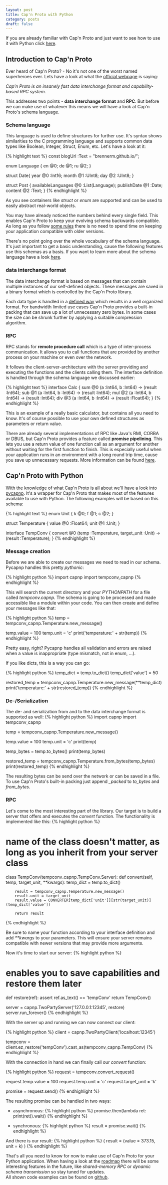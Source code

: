 ```yaml
---
layout: post
title: Cap'n Proto with Python
category: posts
draft: false
---
```

If you are already familiar with Cap'n Proto and just want to see how to use it with Python click [here](#capnpwithpython).
## Introduction to Cap'n Proto
Ever heard of Cap'n Proto? - No it's not one of the worst named superheroes ever. Lets have a look at what the [official webpage](https://capnproto.org) is saying:

*Cap’n Proto is an insanely fast data interchange format and capability-based RPC system.*

This addresses two points - **data interchange format** and **RPC**. But before we can make use of whatever this means we will have a look at Cap'n Proto's schema language.
### Schema language
This language is used to define structures for further use. It's syntax shows similarities to the C programming language and supports common data types like Boolean, Integer, Struct, Enum, etc.
Let's have a look at it:

{% highlight text %}
const blogUrl :Text = "brennerm.github.io/"; 

enum Language {
	en @0;
	de @1;
	ru @2;
}

struct Date{
	year @0 :Int16;
	month @1 :UInt8;
	day @2 :UInt8;
}

struct Post {
	availableLanguages @0 :List(Language);
	publishDate @1 :Date;
	content @2 :Text;
}
{% endhighlight %}

As you see containers like _struct_ or _enum_ are supported and can be used to easily abstract real-world objects. 

You may have already noticed the numbers behind every single field. This enables Cap'n Proto to keep your evolving schema backwards compatible. As long as you follow [some rules](https://capnproto.org/language.html#evolving-your-protocol) there is no need to spend time on keeping your application compatible with older versions.

There's no point going over the whole vocabulary of the schema language. It's just important to get a basic understanding, cause the following features use this schemas as a basis. If you want to learn more about the schema language have a look [here](https://capnproto.org/language.html).
### data interchange format
The data interchange format is based on messages that can contain multiple instances of our self-defined objects. These messages are saved in a binary format which is controlled by the Cap'n Proto library. 

Each data type is handled in a [defined way](https://capnproto.org/encoding.html#value-encoding) which results in a well organized format.
For bandwidth limited use cases Cap'n Proto provides a built-in packing that can save up a lot of unnecessary zero bytes. In some cases the size can be shrunk further by applying a suitable compression algorithm.
### RPC
RPC stands for **remote procedure call** which is a type of inter-process communication. It allows you to call functions that are provided by another process on your machine or even over the network.

It follows the client-server-architecture with the server providing and executing the functions and the clients calling them. The interface definition is handled through the schema language we discussed earlier:

{% highlight text %}
interface Calc {
	sum @0 (a :Int64, b :Int64) -> (result :Int64);
	sub @1 (a :Int64, b :Int64) -> (result :Int64);
	mul @2 (a :Int64, b :Int64) -> (result :Int64);
	div @3 (a :Int64, b :Int64) -> (result :Float64);
}
{% endhighlight %}

This is an example of a really basic calculator, but contains all you need to know. It's of course possible to use your own defined structures as parameters or return value.

There are already several implementations of RPC like Java's RMI, CORBA or DBUS, but Cap'n Proto provides a feature called **promise pipelining**. This lets you use a return value of one function call as an argument for another without waiting for the first function to finish. This is especially useful when your application runs in an environment with a long round trip time, cause you save up unnecessary requests. More information can be found [here](https://capnproto.org/rpc.html#time-travel-promise-pipelining).
<a name="capnpwithpython"></a>
## Cap'n Proto with Python
With the knowledge of what Cap'n Proto is all about we'll have a look into [pycapnp](https://github.com/jparyani/pycapnp). It's a wrapper for Cap'n Proto that makes most of the features available to use with Python. The following examples will be based on this schema:

{% highlight text %}
enum Unit {
	k @0;
	f @1;
	c @2;
}

struct Temperature {
	value @0 :Float64;
	unit @1 :Unit;
}

interface TempConv {
	convert @0 (temp :Temperature, target_unit :Unit) -> (result :Temperature);
}
{% endhighlight %}

### Message creation
Before we are able to create our messages we need to read in our schema. Pycapnp handles this pretty *pythonic*:

{% highlight python %}
import capnp
import tempconv_capnp
{% endhighlight %}

This will search the current directory and your *PYTHONPATH* for a file called *tempconv.capnp*. The schema is going to be processed and made accessible like a module within your code. You can then create and define your messages like that:

{% highlight python %}
temp = tempconv_capnp.Temperature.new_message()

temp.value = 100
temp.unit = 'c'
print('temperature:' + str(temp))
{% endhighlight %}

Pretty easy, right? Pycapnp handles all validation and errors are raised when a value is inappropriate (type mismatch, not in enum, ...).

If you like dicts, this is a way you can go:

{% highlight python %}
temp_dict = temp.to_dict()
temp_dict['value'] = 50

restored_temp = tempconv_capnp.Temperature.new_message(**temp_dict)
print('temperature:' + str(restored_temp))
{% endhighlight %}

### De-/Serialization
The de- and serialization from and to the data interchange format is supported as well:
{% highlight python %}
import capnp
import tempconv_capnp

temp = tempconv_capnp.Temperature.new_message()

temp.value = 100
temp.unit = 'c'
print(temp)

temp_bytes = temp.to_bytes()
print(temp_bytes)

restored_temp = tempconv_capnp.Temperature.from_bytes(temp_bytes)
print(restored_temp)
{% endhighlight %}

The resulting bytes can be send over the network or can be saved in a file.
To use Cap'n Proto's built-in packing just append *_packed* to *to_bytes* and *from_bytes*. 
### RPC
Let's come to the most interesting part of the library. Our target is to build a server that offers and executes the *convert* function. The functionality is implemented like this:
{% highlight python %}
# name of the class doesn't matter, as long as you inherit from your server class
class TempConv(tempconv_capnp.TempConv.Server):
    def convert(self, temp, target_unit, **kwargs):
        temp_dict = temp.to_dict()
		
		result = tempconv_capnp.Temperature.new_message()
        result.unit = target_unit
        result.value = CONVERTER[temp_dict['unit']][str(target_unit)](temp_dict['value'])

        return result
{% endhighlight %}

Be sure to name your function according to your interface definition and add *\*\*kwargs* to your parameters. This will ensure your server remains compatible with newer versions that may provide more arguments.

Now it's time to start our server:
{% highlight python %}
# enables you to save capabilities and restore them later
def restore(ref):
    assert ref.as_text() == 'tempConv'
    return TempConv()

server = capnp.TwoPartyServer('127.0.0.1:12345', restore)
server.run_forever()
{% endhighlight %}

With the server up and running we can now connect our client:

{% highlight python %}
client = capnp.TwoPartyClient('localhost:12345')

tempconv = client.ez_restore('tempConv').cast_as(tempconv_capnp.TempConv)
{% endhighlight %}

With the connection in hand we can finally call our *convert* function:

{% highlight python %}
request = tempconv.convert_request()

request.temp.value = 100
request.temp.unit = 'c'
request.target_unit = 'k'

promise = request.send()
{% endhighlight %}

The resulting promise can be handled in two ways:

- asynchronous:
{% highlight python %}
promise.then(lambda ret: print(ret)).wait()
{% endhighlight %}

- synchronous: 
{% highlight python %}
result = promise.wait()
{% endhighlight %}

And there is our result:
{% highlight python %}
( result = (value = 373.15, unit = k) )
{% endhighlight %}


That's all you need to know for now to make use of Cap'n Proto for your Python application. When having a look at the [roadmap](https://capnproto.org/roadmap.html) there will be some interesting features in the future, like *shared-memory RPC* or *dynamic schema transmission* so stay tuned for updates.
<br>All shown code examples can be found on [github](https://github.com/brennerm/brennerm.github.io/tree/master/_posts/capnproto_with_python).
